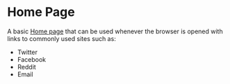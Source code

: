 # Home Page

A basic <a href="https://rontieu.github.io/Home-Page/">Home page</a> that can be used whenever the browser is opened with links to commonly used sites such as:


- Twitter
- Facebook
- Reddit
- Email
